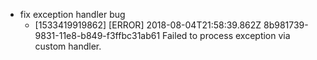 * fix exception handler bug
    * [1533419919862] [ERROR] 2018-08-04T21:58:39.862Z 8b981739-9831-11e8-b849-f3ffbc31ab61 Failed to process exception via custom handler.
